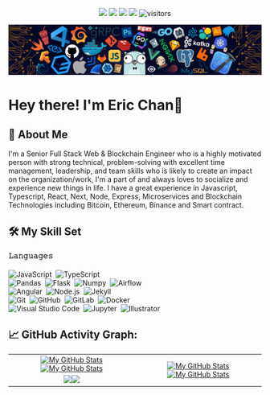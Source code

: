 <p align="center">
    <a href="https://github.com/tdev0923/tdev0923"><img src="https://img.shields.io/badge/status-updating-brightgreen.svg"></a>
    <a href="https://github.com/tdev0923/tdev0923/graphs/contributors"><img src="https://img.shields.io/github/contributors/tdev0923/tdev0923?color=blue"></a>
    <a href="https://github.com/tdev0923"><img src="https://img.shields.io/github/stars/tdev0923.svg?color=blue&logo=github"></a>
    <a href="https://github.com/tdev0923/tdev0923/network/members"><img src="https://img.shields.io/github/forks/tdev0923/tdev0923.svg?color=blue&logo=github"></a>
    <img src="https://visitor-badge.laobi.icu/badge?page_id=tdev0923.tdev0923" alt="visitors"/>
</p>

[![](./header_.png)](#)

# Hey there! I'm Eric Chan👋
## :book: About Me

I'm a Senior Full Stack Web & Blockchain Engineer who is a highly motivated person with strong technical, problem-solving with excellent time management, leadership, and team skills who is likely to create an impact on the organization/work, I'm a part of and always loves to socialize and experience new things in life. I have a great experience in Javascript, Typescript, React, Next, Node, Express, Microservices and Blockchain Technologies including Bitcoin, Ethereum, Binance and Smart contract.

## 🛠️ My Skill Set

#### 𝙻𝚊𝚗𝚐𝚞𝚊𝚐𝚎𝚜
![JavaScript](https://img.shields.io/badge/-JavaScript-555?style=flat&logo=javascript)&nbsp;
![TypeScript](https://img.shields.io/badge/-TypeScript-555?style=flat&logo=typescript)\
![Pandas](https://img.shields.io/badge/-Pandas-555?style=flat&logo=pandas)&nbsp;
![Flask](https://img.shields.io/badge/-Flask-555?style=flat&logo=flask)&nbsp;
![Numpy](https://img.shields.io/badge/-Numpy-555?style=flat&logo=numpy)&nbsp;
![Airflow](https://img.shields.io/badge/-Apache_Airflow-555?style=flat&logo=Apache-Airflow)\
![Angular](https://img.shields.io/badge/-Angular-555?style=flat&logo=angular)&nbsp;
![Node.js](https://img.shields.io/badge/-Node.js-555?style=flat&logo=node.js)&nbsp;
![Jekyll](https://img.shields.io/badge/-Jekyll-555?style=flat&logo=jekyll)&nbsp;\
![Git](https://img.shields.io/badge/-Git-555?style=flat&logo=git)&nbsp;
![GitHub](https://img.shields.io/badge/-GitHub-555?style=flat&logo=github)&nbsp;
![GitLab](https://img.shields.io/badge/-GitLab-555?style=flat&logo=gitlab)&nbsp;
![Docker](https://img.shields.io/badge/-Docker-555?style=flat&logo=Docker)\
![Visual Studio Code](https://img.shields.io/badge/-Visual%20Studio%20Code-555?style=flat&logo=visual-studio-code&logoColor=007ACC)&nbsp;
![Jupyter](https://img.shields.io/badge/-Jupyter-555?style=flat&logo=jupyter)&nbsp;
![Illustrator](https://img.shields.io/badge/-Illustrator-555?style=flat&logo=adobe-illustrator)&nbsp;

## 📈 GitHub Activity Graph:

<table>
    <tr>
        <td align="center"><a href="https://github.com/tdev0923#gh-light-mode-only"><img src="https://github-readme-stats.vercel.app/api?username=tdev0923&show_icons=true&theme=default&include_all_commits=true#gh-light-mode-only" alt="My GitHub Stats"/></a><a href="https://github.com/tdev0923#gh-dark-mode-only"><img src="https://github-readme-stats.vercel.app/api?username=tdev0923&show_icons=true&theme=tokyonight&include_all_commits=true#gh-dark-mode-only" alt="My GitHub Stats"/></a></td>
        <td rowspan="2" align="center"><a href="https://github.com/tdev0923#gh-light-mode-only"><img src="https://github-readme-stats.vercel.app/api/top-langs/?username=tdev0923&theme=default&langs_count=8#gh-light-mode-only" alt="My GitHub Stats"/></a><a href="https://github.com/tdev0923#gh-dark-mode-only"><img src="https://github-readme-stats.vercel.app/api/top-langs/?username=tdev0923&theme=tokyonight&langs_count=8#gh-dark-mode-only" alt="My GitHub Stats"/></a></td>
    </tr>
    <tr>
        <td align="center"><a href="https://github.com/tdev0923#gh-light-mode-only"><img src="https://github-readme-streak-stats.herokuapp.com/?user=tdev0923&theme=default"/></a><a href="https://github.com/tdev0923#gh-dark-mode-only"><img src="https://github-readme-streak-stats.herokuapp.com/?user=tdev0923&theme=tokyonight"/></a></td>
    </tr>   
</table>
